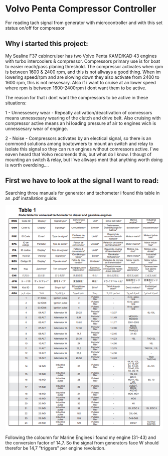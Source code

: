 # Volvo Penta Compressor Controller
For reading tach signal from generator with microcontroller and with this set status on/off for compressor

## Why i started this project:

My Sealine F37 cabincruiser has two Volvo Penta KAMD/KAD 43 engines with turbo intercoolers & compressor. Compressors primary use is for boat to easier reach/pass planing threshold. The compressor activates when rpm is between 1600 & 2400 rpm, and this is not allways a good thing.
When im lowering speed/rpm and are slowing down they also activate from 2400 to 1600 rpm, this is not nessesary. Also if i want to cruise at an lower speed where rpm is between 1600-2400rpm i dont want them to be active.

The reason for that i dont want the compressors to be active in these situations: 

  1 - Unnessesery wear - Repeatly activation/deactivation of comressors means unnessesary wearing of the clutch and drive belt. Also cruising with compressor active means an hi loading pressure af air to engines wich is unnessesary wear of enginge.
  
  2 - Noise - Compressors activates by an electical signal, so there is an commond solutions among boatowners to mount an switch and relay to isolate this signal so they can run engines without comressors active. I´we eaven heard that Volvo recomends this, but what do I know. 
I thougt of mounting an switch & relay, but I´we allways ment that anything worth doing is worth overdoing.... 


## First we have to look at the signal I want to read:

Searching throu manuals for generator and tachometer i found this table in an .pdf installation guide:

![Table of VP engines](https://github.com/Nesse1/images/raw/main/TachometerTable.bmp)

Following the coloumn for Marine Engines i found my engine (31-43) and the conversion factor of 14,7. So the signal from generators face W should therefor be 14,7 "triggers" per engine revolution.


